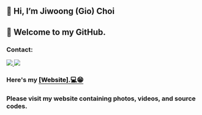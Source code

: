 ## 👋 Hi, I’m Jiwoong (Gio) Choi
## 👀 Welcome to my GitHub.


### Contact:

<a href="mailto:jiwung22@gmail.com"> 
<img src="https://img.shields.io/badge/jiwung22@gmail.com-%23D14836.svg?&style=for-the-badge&logo=gmail&logoColor=white"> </a>      

<a href="https://www.linkedin.com/in/giochoi22/">
<img src="https://img.shields.io/badge/Gio Choi-%230077B5.svg?&style=for-the-badge&logo=linkedin&logoColor=white" >
</a>   

### Here's my <a href="https://gio-choi.github.io" style ="color: black;text-decoration: none; border-bottom: 1px solid #000"> [Website].💻😁</a>

### Please visit my website containing photos, videos, and source codes.

<!-- ### Tools I work upon : 🛠 -->

<!-- <img src="https://img.shields.io/badge/c++%20-%2300599C.svg?&style=for-the-badge&logo=c%2B%2B&logoColor=white">   <img src="https://img.shields.io/badge/python%20-%2314354C.svg?&style=for-the-badge&logo=python&logoColor=white">   <img src="https://img.shields.io/badge/javascript%20-%23323330.svg?&style=for-the-badge&logo=javascript&logoColor=%23F7DF1E">   <img src="https://img.shields.io/badge/html5%20-%23E34F26.svg?&style=for-the-badge&logo=html5&logoColor=white">   <img src="https://img.shields.io/badge/css3%20-%231572B6.svg?&style=for-the-badge&logo=css3&logoColor=white">   <img src="https://img.shields.io/badge/react%20-%2320232a.svg?&style=for-the-badge&logo=react&logoColor=%2361DAFB">   <img src="https://img.shields.io/badge/bootstrap%20-%23563D7C.svg?&style=for-the-badge&logo=bootstrap&logoColor=white">   <img src="https://img.shields.io/badge/git%20-%23F05033.svg?&style=for-the-badge&logo=git&logoColor=white"/>   <img src="http://img.shields.io/badge/-VS%20Code-000000?style=for-the-badge&logo=Visual-studio-code&logoColor=blue"> -->

<!-- <img src="https://github-readme-stats.vercel.app/api?username=Gio-Choi&show_icons=true&title_color=03fc90&icon_color=03fc90&text_color=03fc90&bg_color=002b19"> -->
